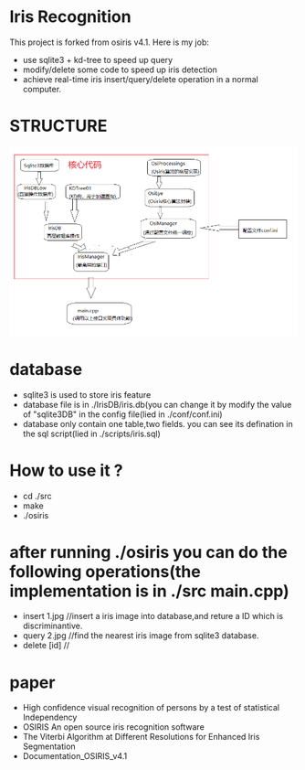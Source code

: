 # Iris Recognition
  This project is forked from osiris v4.1.
  Here is my job:
* use sqlite3 + kd-tree to speed up query
* modify/delete some code to speed up iris detection
* achieve real-time iris insert/query/delete operation in a normal computer.

# STRUCTURE
![structure](structure.png)

# database
* sqlite3 is used to store iris feature
* database file is in ./IrisDB/iris.db(you can change it by modify the value of "sqlite3DB" in the config file(lied in ./conf/conf.ini)
* database only contain one table,two fields. you can see its defination in the sql script(lied in ./scripts/iris.sql)

# How to use it ?
* cd ./src
* make
* ./osiris
# after running ./osiris you can do the following operations(the implementation is in ./src main.cpp)
* insert 1.jpg   //insert a iris image into database,and reture a ID which is discriminantive.
* query  2.jpg   //find the nearest iris image from sqlite3 database.
* delete [id]          //
# paper
* High confidence visual recognition of persons by a test of statistical Independency
* OSIRIS An open source iris recognition software
* The Viterbi Algorithm at Different Resolutions for Enhanced Iris Segmentation
* Documentation_OSIRIS_v4.1

